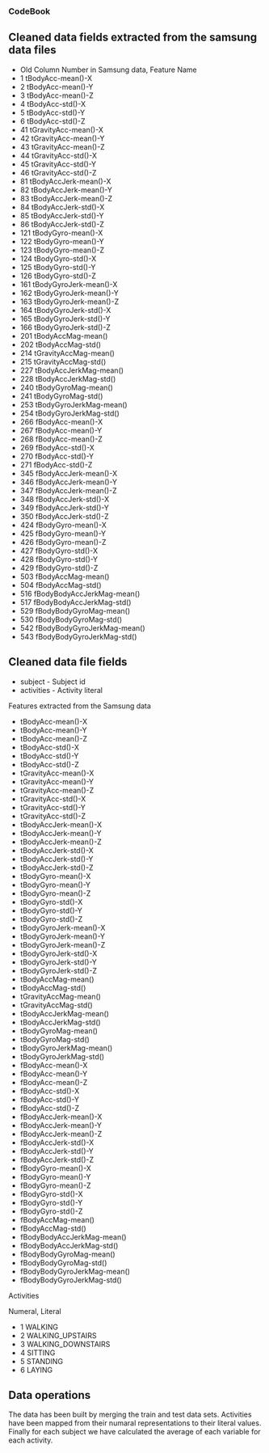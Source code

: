 ### CodeBook

## Cleaned data fields extracted from the samsung data files

* Old Column Number in Samsung data, Feature Name
* 1	tBodyAcc-mean()-X
* 2	tBodyAcc-mean()-Y
* 3	tBodyAcc-mean()-Z
* 4	tBodyAcc-std()-X
* 5	tBodyAcc-std()-Y
* 6	tBodyAcc-std()-Z
* 41	tGravityAcc-mean()-X
* 42	tGravityAcc-mean()-Y
* 43	tGravityAcc-mean()-Z
* 44	tGravityAcc-std()-X
* 45	tGravityAcc-std()-Y
* 46	tGravityAcc-std()-Z
* 81	tBodyAccJerk-mean()-X
* 82	tBodyAccJerk-mean()-Y
* 83	tBodyAccJerk-mean()-Z
* 84	tBodyAccJerk-std()-X
* 85	tBodyAccJerk-std()-Y
* 86	tBodyAccJerk-std()-Z
* 121	tBodyGyro-mean()-X
* 122	tBodyGyro-mean()-Y
* 123	tBodyGyro-mean()-Z
* 124	tBodyGyro-std()-X
* 125	tBodyGyro-std()-Y
* 126	tBodyGyro-std()-Z
* 161	tBodyGyroJerk-mean()-X
* 162	tBodyGyroJerk-mean()-Y
* 163	tBodyGyroJerk-mean()-Z
* 164	tBodyGyroJerk-std()-X
* 165	tBodyGyroJerk-std()-Y
* 166	tBodyGyroJerk-std()-Z
* 201	tBodyAccMag-mean()
* 202	tBodyAccMag-std()
* 214	tGravityAccMag-mean()
* 215	tGravityAccMag-std()
* 227	tBodyAccJerkMag-mean()
* 228	tBodyAccJerkMag-std()
* 240	tBodyGyroMag-mean()
* 241	tBodyGyroMag-std()
* 253	tBodyGyroJerkMag-mean()
* 254	tBodyGyroJerkMag-std()
* 266	fBodyAcc-mean()-X
* 267	fBodyAcc-mean()-Y
* 268	fBodyAcc-mean()-Z
* 269	fBodyAcc-std()-X
* 270	fBodyAcc-std()-Y
* 271	fBodyAcc-std()-Z
* 345	fBodyAccJerk-mean()-X
* 346	fBodyAccJerk-mean()-Y
* 347	fBodyAccJerk-mean()-Z
* 348	fBodyAccJerk-std()-X
* 349	fBodyAccJerk-std()-Y
* 350	fBodyAccJerk-std()-Z
* 424	fBodyGyro-mean()-X
* 425	fBodyGyro-mean()-Y
* 426	fBodyGyro-mean()-Z
* 427	fBodyGyro-std()-X
* 428	fBodyGyro-std()-Y
* 429	fBodyGyro-std()-Z
* 503	fBodyAccMag-mean()
* 504	fBodyAccMag-std()
* 516	fBodyBodyAccJerkMag-mean()
* 517	fBodyBodyAccJerkMag-std()
* 529	fBodyBodyGyroMag-mean()
* 530	fBodyBodyGyroMag-std()
* 542	fBodyBodyGyroJerkMag-mean()
* 543	fBodyBodyGyroJerkMag-std()

## Cleaned data file fields

* subject - Subject id
* activities - Activity literal

Features extracted from the Samsung data

* tBodyAcc-mean()-X
* tBodyAcc-mean()-Y
* tBodyAcc-mean()-Z
* tBodyAcc-std()-X
* tBodyAcc-std()-Y
* tBodyAcc-std()-Z
* tGravityAcc-mean()-X
* tGravityAcc-mean()-Y
* tGravityAcc-mean()-Z
* tGravityAcc-std()-X
* tGravityAcc-std()-Y
* tGravityAcc-std()-Z
* tBodyAccJerk-mean()-X
* tBodyAccJerk-mean()-Y
* tBodyAccJerk-mean()-Z
* tBodyAccJerk-std()-X
* tBodyAccJerk-std()-Y
* tBodyAccJerk-std()-Z
* tBodyGyro-mean()-X
* tBodyGyro-mean()-Y
* tBodyGyro-mean()-Z
* tBodyGyro-std()-X
* tBodyGyro-std()-Y
* tBodyGyro-std()-Z
* tBodyGyroJerk-mean()-X
* tBodyGyroJerk-mean()-Y
* tBodyGyroJerk-mean()-Z
* tBodyGyroJerk-std()-X
* tBodyGyroJerk-std()-Y
* tBodyGyroJerk-std()-Z
* tBodyAccMag-mean()
* tBodyAccMag-std()
* tGravityAccMag-mean()
* tGravityAccMag-std()
* tBodyAccJerkMag-mean()
* tBodyAccJerkMag-std()
* tBodyGyroMag-mean()
* tBodyGyroMag-std()
* tBodyGyroJerkMag-mean()
* tBodyGyroJerkMag-std()
* fBodyAcc-mean()-X
* fBodyAcc-mean()-Y
* fBodyAcc-mean()-Z
* fBodyAcc-std()-X
* fBodyAcc-std()-Y
* fBodyAcc-std()-Z
* fBodyAccJerk-mean()-X
* fBodyAccJerk-mean()-Y
* fBodyAccJerk-mean()-Z
* fBodyAccJerk-std()-X
* fBodyAccJerk-std()-Y
* fBodyAccJerk-std()-Z
* fBodyGyro-mean()-X
* fBodyGyro-mean()-Y
* fBodyGyro-mean()-Z
* fBodyGyro-std()-X
* fBodyGyro-std()-Y
* fBodyGyro-std()-Z
* fBodyAccMag-mean()
* fBodyAccMag-std()
* fBodyBodyAccJerkMag-mean()
* fBodyBodyAccJerkMag-std()
* fBodyBodyGyroMag-mean()
* fBodyBodyGyroMag-std()
* fBodyBodyGyroJerkMag-mean()
* fBodyBodyGyroJerkMag-std()


Activities

Numeral, Literal
* 1	WALKING
* 2	WALKING_UPSTAIRS
* 3	WALKING_DOWNSTAIRS
* 4	SITTING
* 5	STANDING
* 6	LAYING

## Data operations

The data has been built by merging the train and test data sets. Activities have been mapped from their numaral representations to their literal values. Finally for each subject we have calculated the average of each variable for each activity.